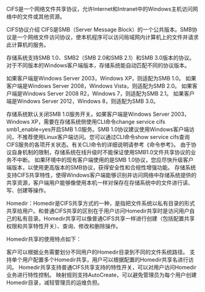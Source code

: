 CIFS是一个网络文件共享协议，允许Internet和Intranet中的Windows主机访问网络中的文件或其他资源。

CIFS协议介绍
CIFS是SMB（Server Message Block）的一个公共版本。SMB协议是一个网络文件访问协议，使本机程序可以访问局域网内计算机上的文件并请求此计算机的服务。

存储系统支持SMB 1.0、SMB2（SMB 2.0和SMB 2.1）和SMB 3.0版本的协议。对于不同版本的Windows客户端版本，存储系统能自动匹配不同的协议版本。

如果客户端是Windows Server 2003，Windows XP，则适配为SMB 1.0。
如果客户端是Windows Server 2008，Windows Vista，则适配为SMB 2.0。
如果客户端是Windows Server 2008 R2，Windows 7，则适配为SMB 2.1。
如果客户端是Windows Server 2012，Windows 8，则适配为SMB 3.0。

存储系统默认关闭SMB 1.0服务开关。如果客户端是Windows Server 2003，Windows XP，需要在存储系统侧使用CLI命令change service cifs smb1_enable=yes开启SMB 1.0服务。SMB 1.0协议建议使用Windows客户端访问，不推荐使用Linux客户端访问。您可以通过CLI命令show service cifs查询CIFS服务的各项开关状态。有关CLI命令的详细说明请参考《命令参考》。
由于协议自身机制的限制，存储系统在线升级时不能保证使用SMB1.0文件共享协议的业务不中断。
如果环境中的现有客户端使用的是SMB 1.0协议，您应尽快升级客户端版本，以使用更高版本的SMB协议，获得安全性和合规性增强功能。
存储系统支持CIFS共享特性，使得Windows客户端能够识别并访问网络中存储系统提供的共享资源，客户端用户能够像使用本机一样对保存在存储系统中的文件进行读、写、创建等操作。

Homedir：Homedir是CIFS共享方式的一种，是指把文件系统以私有目录的形式共享给用户。和普通CIFS共享的区别在于用户访问Homedir共享时是访问用户自己的私有目录。Homedir共享可以像普通CIFS共享一样进行创建（包括配置共享权限和共享特性开关）、查询、修改和删除操作。

Homedir共享的使用特点如下：

客户可以根据业务需要划分不同用户的Homedir目录到不同的文件系统路径。
支持单个用户配置多个Homedir共享，用户可以根据配置的Homedir共享名进行访问。
Homedir共享支持普通CIFS共享支持的特性开关，可以对用户访问Homedir业务进行特性控制。
映射规则支持AutoCreate，可以避免管理员为每个用户创建Homedir目录，减轻管理员的运维负担。